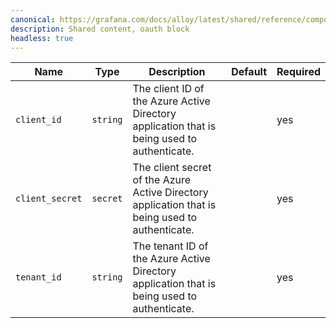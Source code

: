 ```yaml
---
canonical: https://grafana.com/docs/alloy/latest/shared/reference/components/azuread-oauth-block/
description: Shared content, oauth block
headless: true
---
```


| Name            | Type     | Description                                                                                     | Default | Required |
| --------------- | -------- | ----------------------------------------------------------------------------------------------- | ------- | -------- |
| `client_id`     | `string` | The client ID of the Azure Active Directory application that is being used to authenticate.     |         | yes      |
| `client_secret` | `secret` | The client secret of the Azure Active Directory application that is being used to authenticate. |         | yes      |
| `tenant_id`     | `string` | The tenant ID of the Azure Active Directory application that is being used to authenticate.     |         | yes      |
